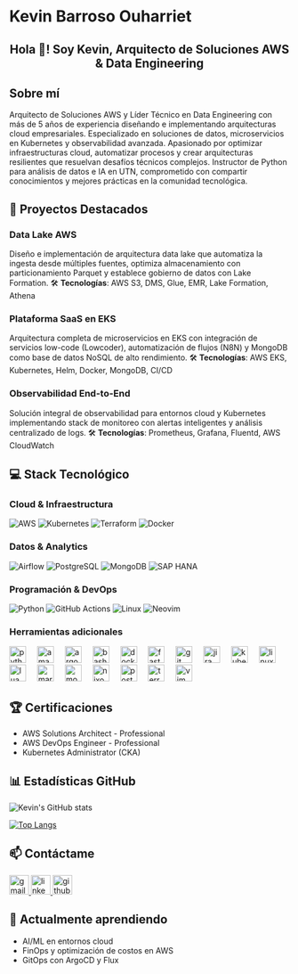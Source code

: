 # Kevin Barroso Ouharriet

<div align="center">
  <h2>Hola 👋! Soy Kevin, Arquitecto de Soluciones AWS & Data Engineering</h2>
</div>

## Sobre mí

Arquitecto de Soluciones AWS y Líder Técnico en Data Engineering con más de 5 años de experiencia diseñando e implementando arquitecturas cloud empresariales. Especializado en soluciones de datos, microservicios en Kubernetes y observabilidad avanzada. Apasionado por optimizar infraestructuras cloud, automatizar procesos y crear arquitecturas resilientes que resuelvan desafíos técnicos complejos. Instructor de Python para análisis de datos e IA en UTN, comprometido con compartir conocimientos y mejores prácticas en la comunidad tecnológica.

## 🚀 Proyectos Destacados

### Data Lake AWS

Diseño e implementación de arquitectura data lake que automatiza la ingesta desde múltiples fuentes, optimiza almacenamiento con particionamiento Parquet y establece gobierno de datos con Lake Formation.
🛠️ **Tecnologías**: AWS S3, DMS, Glue, EMR, Lake Formation, Athena

### Plataforma SaaS en EKS

Arquitectura completa de microservicios en EKS con integración de servicios low-code (Lowcoder), automatización de flujos (N8N) y MongoDB como base de datos NoSQL de alto rendimiento.
🛠️ **Tecnologías**: AWS EKS, Kubernetes, Helm, Docker, MongoDB, CI/CD

### Observabilidad End-to-End

Solución integral de observabilidad para entornos cloud y Kubernetes implementando stack de monitoreo con alertas inteligentes y análisis centralizado de logs.
🛠️ **Tecnologías**: Prometheus, Grafana, Fluentd, AWS CloudWatch

## 💻 Stack Tecnológico

### Cloud & Infraestructura

![AWS](https://img.shields.io/badge/AWS-232F3E?style=flat&logo=amazon-aws&logoColor=white)
![Kubernetes](https://img.shields.io/badge/Kubernetes-326CE5?style=flat&logo=kubernetes&logoColor=white)
![Terraform](https://img.shields.io/badge/Terraform-7B42BC?style=flat&logo=terraform&logoColor=white)
![Docker](https://img.shields.io/badge/Docker-2496ED?style=flat&logo=docker&logoColor=white)

### Datos & Analytics

![Airflow](https://img.shields.io/badge/Airflow-017CEE?style=flat&logo=apache-airflow&logoColor=white)
![PostgreSQL](https://img.shields.io/badge/PostgreSQL-336791?style=flat&logo=postgresql&logoColor=white)
![MongoDB](https://img.shields.io/badge/MongoDB-47A248?style=flat&logo=mongodb&logoColor=white)
![SAP HANA](https://img.shields.io/badge/SAP_HANA-0FAAFF?style=flat&logo=sap&logoColor=white)

### Programación & DevOps

![Python](https://img.shields.io/badge/Python-3776AB?style=flat&logo=python&logoColor=white)
![GitHub Actions](https://img.shields.io/badge/GitHub_Actions-2088FF?style=flat&logo=github-actions&logoColor=white)
![Linux](https://img.shields.io/badge/Linux-FCC624?style=flat&logo=linux&logoColor=black)
![Neovim](https://img.shields.io/badge/Neovim-57A143?style=flat&logo=neovim&logoColor=white)

### Herramientas adicionales

<div align="left">
  <img src="https://cdn.jsdelivr.net/gh/devicons/devicon/icons/python/python-original.svg" height="30" alt="python logo" />
  <img width="12" />
  <img src="https://cdn.jsdelivr.net/gh/devicons/devicon/icons/amazonwebservices/amazonwebservices-line-wordmark.svg" height="30" alt="amazonwebservices logo" />
  <img width="12" />
  <img src="https://cdn.jsdelivr.net/gh/devicons/devicon/icons/argocd/argocd-original.svg" height="30" alt="argocd logo" />
  <img width="12" />
  <img src="https://cdn.jsdelivr.net/gh/devicons/devicon/icons/bash/bash-original.svg" height="30" alt="bash logo" />
  <img width="12" />
  <img src="https://cdn.jsdelivr.net/gh/devicons/devicon/icons/docker/docker-original.svg" height="30" alt="docker logo" />
  <img width="12" />
  <img src="https://cdn.jsdelivr.net/gh/devicons/devicon/icons/fastapi/fastapi-original.svg" height="30" alt="fastapi logo" />
  <img width="12" />
  <img src="https://cdn.jsdelivr.net/gh/devicons/devicon/icons/git/git-original.svg" height="30" alt="git logo" />
  <img width="12" />
  <img src="https://cdn.jsdelivr.net/gh/devicons/devicon/icons/jira/jira-original.svg" height="30" alt="jira logo" />
  <img width="12" />
  <img src="https://cdn.jsdelivr.net/gh/devicons/devicon/icons/kubernetes/kubernetes-plain.svg" height="30" alt="kubernetes logo" />
  <img width="12" />
  <img src="https://cdn.jsdelivr.net/gh/devicons/devicon/icons/linux/linux-original.svg" height="30" alt="linux logo" />
  <img width="12" />
  <img src="https://cdn.jsdelivr.net/gh/devicons/devicon/icons/lua/lua-original.svg" height="30" alt="lua logo" />
  <img width="12" />
  <img src="https://cdn.jsdelivr.net/gh/devicons/devicon/icons/markdown/markdown-original.svg" height="30" alt="markdown logo" />
  <img width="12" />
  <img src="https://cdn.jsdelivr.net/gh/devicons/devicon/icons/mongodb/mongodb-original.svg" height="30" alt="mongodb logo" />
  <img width="12" />
  <img src="https://cdn.jsdelivr.net/gh/devicons/devicon/icons/nixos/nixos-original.svg" height="30" alt="nixos logo" />
  <img width="12" />
  <img src="https://cdn.jsdelivr.net/gh/devicons/devicon/icons/postgresql/postgresql-original.svg" height="30" alt="postgresql logo" />
  <img width="12" />
  <img src="https://cdn.jsdelivr.net/gh/devicons/devicon/icons/terraform/terraform-original.svg" height="30" alt="terraform logo" />
  <img width="12" />
  <img src="https://cdn.jsdelivr.net/gh/devicons/devicon/icons/vim/vim-original.svg" height="30" alt="vim logo" />
</div>

## 🏆 Certificaciones

<!-- Reemplaza estos ejemplos con tus certificaciones reales -->

- AWS Solutions Architect - Professional
- AWS DevOps Engineer - Professional
- Kubernetes Administrator (CKA)

## 📊 Estadísticas GitHub

![Kevin's GitHub stats](https://github-readme-stats.vercel.app/api?username=kobogithub&show_icons=true&theme=radical)

[![Top Langs](https://github-readme-stats.vercel.app/api/top-langs/?username=kobogithub&layout=compact&theme=radical)](https://github.com/kobogithub)

## 📫 Contáctame

<div align="left">
  <a href="mailto:kobouharriet@gmail.com" target="_blank">
    <img src="https://img.shields.io/static/v1?message=Gmail&logo=gmail&label=&color=D14836&logoColor=white&labelColor=&style=for-the-badge" height="35" alt="gmail logo" />
  </a>
  <a href="https://www.linkedin.com/in/kobouharriet/" target="_blank">
    <img src="https://img.shields.io/static/v1?message=LinkedIn&logo=linkedin&label=&color=0077B5&logoColor=white&labelColor=&style=for-the-badge" height="35" alt="linkedin logo" />
  </a>
  <a href="https://github.com/kobogithub" target="_blank">
    <img src="https://img.shields.io/static/v1?message=GitHub&logo=github&label=&color=181717&logoColor=white&labelColor=&style=for-the-badge" height="35" alt="github logo" />
  </a>
</div>

## 🌱 Actualmente aprendiendo

- AI/ML en entornos cloud
- FinOps y optimización de costos en AWS
- GitOps con ArgoCD y Flux
